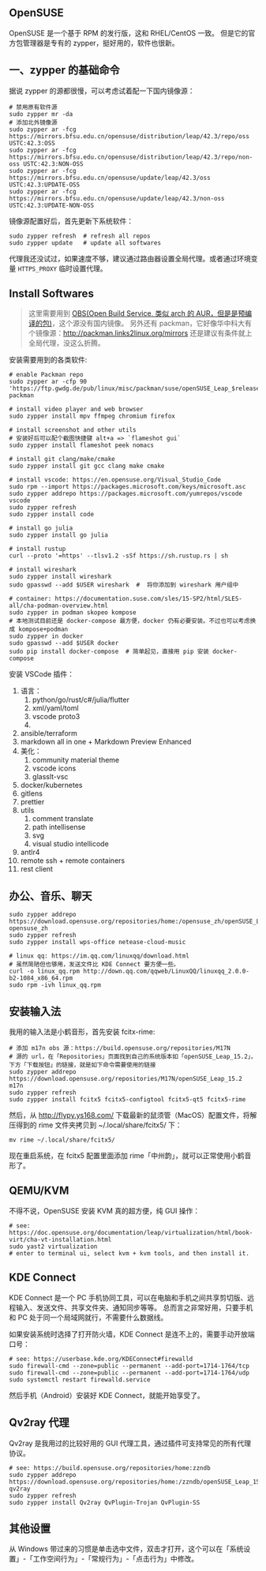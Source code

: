 OpenSUSE
---

OpenSUSE 是一个基于 RPM 的发行版，这和 RHEL/CentOS 一致。
但是它的官方包管理器是专有的 zypper，挺好用的，软件也很新。


## 一、zypper 的基础命令

据说 zypper 的源都很慢，可以考虑试着配一下国内镜像源：

```shell
# 禁用原有软件源
sudo zypper mr -da
# 添加北外镜像源
sudo zypper ar -fcg https://mirrors.bfsu.edu.cn/opensuse/distribution/leap/42.3/repo/oss USTC:42.3:OSS
sudo zypper ar -fcg https://mirrors.bfsu.edu.cn/opensuse/distribution/leap/42.3/repo/non-oss USTC:42.3:NON-OSS
sudo zypper ar -fcg https://mirrors.bfsu.edu.cn/opensuse/update/leap/42.3/oss USTC:42.3:UPDATE-OSS
sudo zypper ar -fcg https://mirrors.bfsu.edu.cn/opensuse/update/leap/42.3/non-oss USTC:42.3:UPDATE-NON-OSS
```

镜像源配置好后，首先更新下系统软件：

```shell
sudo zypper refresh  # refresh all repos
sudo zypper update   # update all softwares
```

代理我还没试过，如果速度不够，建议通过路由器设置全局代理。或者通过环境变量 `HTTPS_PROXY` 临时设置代理。


## Install Softwares

>这里需要用到 [OBS(Open Build Service, 类似 arch 的 AUR，但是是预编译的包)](https://mirrors.opensuse.org/list/bs.html)，这个源没有国内镜像。
>另外还有 packman，它好像华中科大有个镜像源：http://packman.links2linux.org/mirrors
>还是建议有条件就上全局代理，没这么折腾。

安装需要用到的各类软件: 

```shell
# enable Packman repo
sudo zypper ar -cfp 90 'https://ftp.gwdg.de/pub/linux/misc/packman/suse/openSUSE_Leap_$releasever/' packman

# install video player and web browser
sudo zypper install mpv ffmpeg chromium firefox

# install screenshot and other utils
# 安装好后可以配个截图快捷键 alt+a => `flameshot gui`
sudo zypper install flameshot peek nomacs

# install git clang/make/cmake
sudo zypper install git gcc clang make cmake

# install vscode: https://en.opensuse.org/Visual_Studio_Code
sudo rpm --import https://packages.microsoft.com/keys/microsoft.asc
sudo zypper addrepo https://packages.microsoft.com/yumrepos/vscode vscode
sudo zypper refresh
sudo zypper install code

# install go julia
sudo zypper install go julia

# install rustup
curl --proto '=https' --tlsv1.2 -sSf https://sh.rustup.rs | sh

# install wireshark
sudo zypper install wireshark
sudo gpasswd --add $USER wireshark  #  将你添加到 wireshark 用户组中

# container: https://documentation.suse.com/sles/15-SP2/html/SLES-all/cha-podman-overview.html
sudo zypper in podman skopeo kompose
# 本地测试目前还是 docker-compose 最方便，docker 仍有必要安装。不过也可以考虑换成 kompose+podman
sudo zypper in docker
sudo gpasswd --add $USER docker
sudo pip install docker-compose  # 简单起见，直接用 pip 安装 docker-compose
```

安装 VSCode 插件：

1. 语言：
    1. python/go/rust/c#/julia/flutter
    2. xml/yaml/toml
    3. vscode proto3
    4. 
2. ansible/terraform
3. markdown all in one + Markdown Preview Enhanced
4. 美化：
   1. community material theme
   2. vscode icons
   3. glasslt-vsc
5. docker/kubernetes
6. gitlens
7. prettier
8. utils
    1.  comment translate
    2.  path intellisense
    3.  svg
    4. visual studio intellicode
9.  antlr4
10. remote ssh + remote containers
11. rest client

## 办公、音乐、聊天

```shell
sudo zypper addrepo https://download.opensuse.org/repositories/home:/opensuse_zh/openSUSE_Leap_15.2 opensuse_zh
sudo zypper refresh
sudo zypper install wps-office netease-cloud-music 

# linux qq: https://im.qq.com/linuxqq/download.html
# 虽然简陋但也够用，发送文件比 KDE Connect 要方便一些。
curl -o linux_qq.rpm http://down.qq.com/qqweb/LinuxQQ/linuxqq_2.0.0-b2-1084_x86_64.rpm
sudo rpm -ivh linux_qq.rpm
```

## 安装输入法

我用的输入法是小鹤音形，首先安装 fcitx-rime:

```shell
# 添加 m17n obs 源：https://build.opensuse.org/repositories/M17N
# 源的 url，在「Repositories」页面找到自己的系统版本如「openSUSE_Leap_15.2」，下方「下载按钮」的链接，就是如下命令需要使用的链接
sudo zypper addrepo https://download.opensuse.org/repositories/M17N/openSUSE_Leap_15.2 m17n
sudo zypper refresh
sudo zypper install fcitx5 fcitx5-configtool fcitx5-qt5 fcitx5-rime
```

然后，从 http://flypy.ys168.com/ 下载最新的鼠须管（MacOS）配置文件，将解压得到的 rime 文件夹拷贝到 ~/.local/share/fcitx5/ 下：

```shell
mv rime ~/.local/share/fcitx5/
```

现在重启系统，在 fcitx5 配置里面添加 rime「中州韵」，就可以正常使用小鹤音形了。


## QEMU/KVM

不得不说，OpenSUSE 安装 KVM 真的超方便，纯 GUI 操作：

```shell
# see: https://doc.opensuse.org/documentation/leap/virtualization/html/book-virt/cha-vt-installation.html
sudo yast2 virtualization
# enter to terminal ui, select kvm + kvm tools, and then install it.
```

## KDE Connect

KDE Connect 是一个 PC 手机协同工具，可以在电脑和手机之间共享剪切版、远程输入、发送文件、共享文件夹、通知同步等等。
总而言之非常好用，只要手机和 PC 处于同一个局域网就行，不需要什么数据线。

如果安装系统时选择了打开防火墙，KDE Connect 是连不上的，需要手动开放端口号：

```shell
# see: https://userbase.kde.org/KDEConnect#firewalld
sudo firewall-cmd --zone=public --permanent --add-port=1714-1764/tcp
sudo firewall-cmd --zone=public --permanent --add-port=1714-1764/udp
sudo systemctl restart firewalld.service
```

然后手机（Android）安装好 KDE Connect，就能开始享受了。

## Qv2ray 代理

Qv2ray 是我用过的比较好用的 GUI 代理工具，通过插件可支持常见的所有代理协议。

```shell
# see: https://build.opensuse.org/repositories/home:zzndb
sudo zypper addrepo https://download.opensuse.org/repositories/home:/zzndb/openSUSE_Leap_15.2 qv2ray
sudo zypper refresh
sudo zypper install Qv2ray QvPlugin-Trojan QvPlugin-SS
```

## 其他设置

从 Windows 带过来的习惯是单击选中文件，双击才打开，这个可以在「系统设置」-「工作空间行为」-「常规行为」-「点击行为」中修改。


